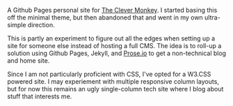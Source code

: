 A Github Pages personal site for [The Clever Monkey](http://www.clevermonkey.org). I started basing this off the minimal
theme, but then abandoned that and went in my own ultra-simple direction.

This is partly an experiment to figure out all the edges when setting up a site for someone else instead of hosting a full CMS. The idea is to roll-up a solution using Github Pages, Jekyll, and [Prose.io](http://prose.io) to get a non-technical blog and home site.

Since I am not particularly proficient with CSS, I've opted for a W3.CSS powered site. I may experiement with multiple responsive column layouts, but for now this remains an ugly single-column tech site where I blog about stuff that interests me.

